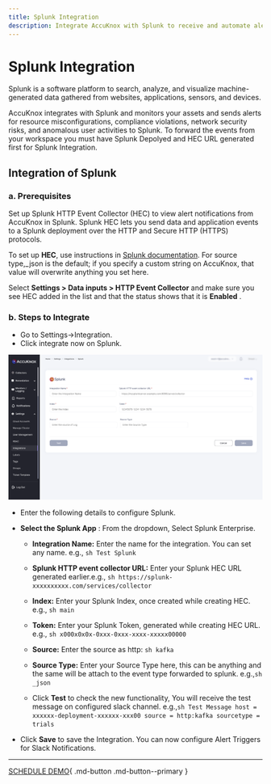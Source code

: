 ```yaml
---
title: Splunk Integration
description: Integrate AccuKnox with Splunk to receive and automate alert notifications, enhancing your security workflow. This guide gives you the step-by-step process.
---
```


# Splunk Integration

Splunk is a software platform to search, analyze, and visualize machine-generated data gathered from websites, applications, sensors, and devices.

AccuKnox integrates with Splunk and monitors your assets and sends alerts for resource misconfigurations, compliance violations, network security risks, and anomalous user activities to Splunk. To forward the events from your workspace you must have Splunk Depolyed and HEC URL generated first for Splunk Integration.

## Integration of Splunk

### a. Prerequisites

Set up Splunk HTTP Event Collector (HEC) to view alert notifications from AccuKnox in Splunk. Splunk HEC lets you send data and application events to a Splunk deployment over the HTTP and Secure HTTP (HTTPS) protocols.

To set up **HEC**, use instructions in [Splunk documentation](https://docs.splunk.com/Documentation/Splunk/latest/Data/UsetheHTTPEventCollector). For source type,_json is the default; if you specify a custom string on AccuKnox, that value will overwrite anything you set here.

Select **Settings > Data inputs > HTTP Event Collector** and make sure you see HEC added in the list and that the status shows that it is **Enabled** .

### b. Steps to Integrate

+ Go to Settings→Integration.
+ Click integrate now on Splunk.

![splunk-int](images/splunk-int.png)

+ Enter the following details to configure Splunk.
+ **Select the Splunk App** : From the dropdown, Select Splunk Enterprise.

    + **Integration Name:** Enter the name for the integration. You can set any name. e.g., ```sh Test Splunk```
    + **Splunk HTTP event collector URL:** Enter your Splunk HEC URL generated earlier.e.g., ```sh https://splunk-xxxxxxxxxx.com/services/collector```
    + **Index:** Enter your Splunk Index, once created while creating HEC. e.g., ```sh main```
    + **Token:** Enter your Splunk Token, generated while creating HEC URL. e.g., ```sh x000x0x0x-0xxx-0xxx-xxxx-xxxxx00000```
    + **Source:** Enter the source as http: ``sh kafka``

    + **Source Type:** Enter your Source Type here, this can be anything and the same will be attach to the event type forwarded to splunk. e.g.,```sh _json```

    + Click **Test** to check the new functionality, You will receive the test message on configured slack channel. e.g.,```sh Test Message host = xxxxxx-deployment-xxxxxx-xxx00 source = http:kafka sourcetype = trials```
+ Click **Save** to save the Integration. You can now configure Alert Triggers for Slack Notifications.

- - -
[SCHEDULE DEMO](https://www.accuknox.com/contact-us){ .md-button .md-button--primary }
